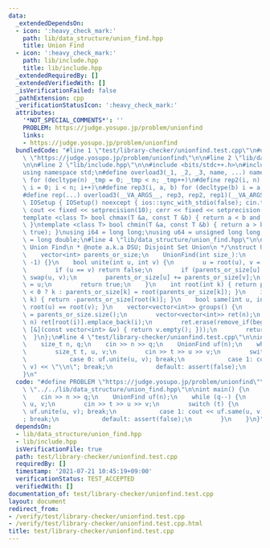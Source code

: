 ```yaml
---
data:
  _extendedDependsOn:
  - icon: ':heavy_check_mark:'
    path: lib/data_structure/union_find.hpp
    title: Union Find
  - icon: ':heavy_check_mark:'
    path: lib/include.hpp
    title: lib/include.hpp
  _extendedRequiredBy: []
  _extendedVerifiedWith: []
  _isVerificationFailed: false
  _pathExtension: cpp
  _verificationStatusIcon: ':heavy_check_mark:'
  attributes:
    '*NOT_SPECIAL_COMMENTS*': ''
    PROBLEM: https://judge.yosupo.jp/problem/unionfind
    links:
    - https://judge.yosupo.jp/problem/unionfind
  bundledCode: "#line 1 \"test/library-checker/unionfind.test.cpp\"\n#define PROBLEM\
    \ \"https://judge.yosupo.jp/problem/unionfind\"\n\n#line 2 \"lib/data_structure/union_find.hpp\"\
    \n\n#line 2 \"lib/include.hpp\"\n\n#include <bits/stdc++.h>\n#include <experimental/iterator>\n\
    using namespace std;\n#define overload3(_1, _2, _3, name, ...) name\n#define rep1(n)\
    \ for (decltype(n) _tmp = 0; _tmp < n; _tmp++)\n#define rep2(i, n) for (decltype(n)\
    \ i = 0; i < n; i++)\n#define rep3(i, a, b) for (decltype(b) i = a; i < b; i++)\n\
    #define rep(...) overload3(__VA_ARGS__, rep3, rep2, rep1)(__VA_ARGS__)\nstruct\
    \ IOSetup { IOSetup() noexcept { ios::sync_with_stdio(false); cin.tie(nullptr);\
    \ cout << fixed << setprecision(10); cerr << fixed << setprecision(10); } } iosetup;\n\
    template <class T> bool chmax(T &a, const T &b) { return a < b and (a = b, true);\
    \ }\ntemplate <class T> bool chmin(T &a, const T &b) { return a > b and (a = b,\
    \ true); }\nusing i64 = long long;\nusing u64 = unsigned long long;\nusing f64\
    \ = long double;\n#line 4 \"lib/data_structure/union_find.hpp\"\n\n/**\n * @brief\
    \ Union Find\n * @note a.k.a DSU; Disjoint Set Union\n */\nstruct UnionFind {\n\
    \    vector<int> parents_or_size;\n    UnionFind(int size_):\n        parents_or_size(size_,\
    \ -1) {}\n    bool unite(int u, int v) {\n        u = root(u), v = root(v);\n\
    \        if (u == v) return false;\n        if (parents_or_size[u] > parents_or_size[v])\
    \ swap(u, v);\n        parents_or_size[u] += parents_or_size[v];\n        parents_or_size[v]\
    \ = u;\n        return true;\n    }\n    int root(int k) { return parents_or_size[k]\
    \ < 0 ? k : parents_or_size[k] = root(parents_or_size[k]); }\n    int size(int\
    \ k) { return -parents_or_size[root(k)]; }\n    bool same(int u, int v) { return\
    \ root(u) == root(v); }\n    vector<vector<int>> groups() {\n        size_t n\
    \ = parents_or_size.size();\n        vector<vector<int>> ret(n);\n        rep(i,\
    \ n) ret[root(i)].emplace_back(i);\n        ret.erase(remove_if(begin(ret), end(ret),\
    \ [&](const vector<int> &v) { return v.empty(); }));\n        return ret;\n  \
    \  }\n};\n#line 4 \"test/library-checker/unionfind.test.cpp\"\n\nint main() {\n\
    \    size_t n, q;\n    cin >> n >> q;\n    UnionFind uf(n);\n    while (q--) {\n\
    \        size_t t, u, v;\n        cin >> t >> u >> v;\n        switch (t) {\n\
    \            case 0: uf.unite(u, v); break;\n            case 1: cout << uf.same(u,\
    \ v) << \"\\n\"; break;\n            default: assert(false);\n        }\n    }\n\
    }\n"
  code: "#define PROBLEM \"https://judge.yosupo.jp/problem/unionfind\"\n\n#include\
    \ \"../../lib/data_structure/union_find.hpp\"\n\nint main() {\n    size_t n, q;\n\
    \    cin >> n >> q;\n    UnionFind uf(n);\n    while (q--) {\n        size_t t,\
    \ u, v;\n        cin >> t >> u >> v;\n        switch (t) {\n            case 0:\
    \ uf.unite(u, v); break;\n            case 1: cout << uf.same(u, v) << \"\\n\"\
    ; break;\n            default: assert(false);\n        }\n    }\n}"
  dependsOn:
  - lib/data_structure/union_find.hpp
  - lib/include.hpp
  isVerificationFile: true
  path: test/library-checker/unionfind.test.cpp
  requiredBy: []
  timestamp: '2021-07-21 10:45:19+09:00'
  verificationStatus: TEST_ACCEPTED
  verifiedWith: []
documentation_of: test/library-checker/unionfind.test.cpp
layout: document
redirect_from:
- /verify/test/library-checker/unionfind.test.cpp
- /verify/test/library-checker/unionfind.test.cpp.html
title: test/library-checker/unionfind.test.cpp
---
```

